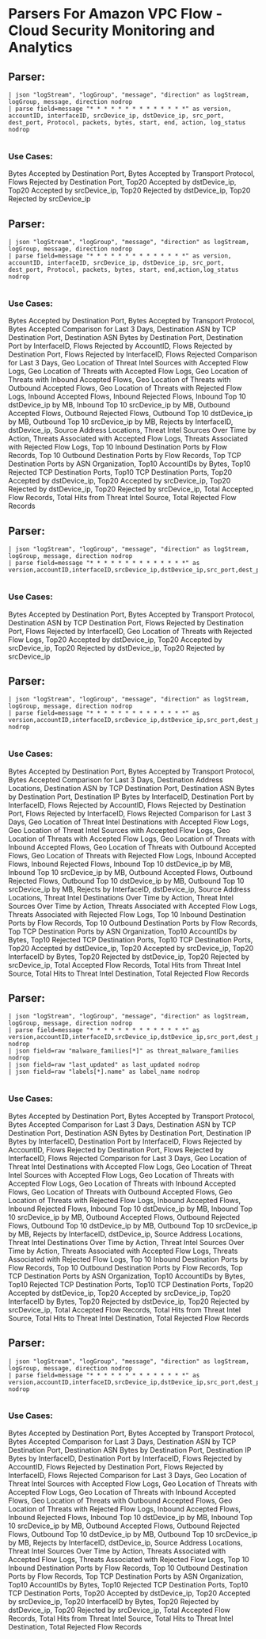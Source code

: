 # Parsers For Amazon VPC Flow - Cloud Security Monitoring and Analytics

## Parser:
```
| json "logStream", "logGroup", "message", "direction" as logStream, logGroup, message, direction nodrop 
| parse field=message "* * * * * * * * * * * * * *" as version, accountID, interfaceID, srcDevice_ip, dstDevice_ip, src_port, dest_port, Protocol, packets, bytes, start, end, action, log_status nodrop
 
```
### Use Cases:
Bytes Accepted by Destination Port, Bytes Accepted by Transport Protocol, Flows Rejected by Destination Port, Top20 Accepted by dstDevice_ip, Top20 Accepted by srcDevice_ip, Top20 Rejected by dstDevice_ip, Top20 Rejected by srcDevice_ip



## Parser:
```
| json "logStream", "logGroup", "message", "direction" as logStream, logGroup, message, direction nodrop 
| parse field=message "* * * * * * * * * * * * * *" as version, accountID, interfaceID, srcDevice_ip, dstDevice_ip, src_port, dest_port, Protocol, packets, bytes, start, end,action,log_status nodrop
 
```
### Use Cases:
Bytes Accepted by Destination Port, Bytes Accepted by Transport Protocol, Bytes Accepted Comparison for Last 3 Days, Destination ASN by TCP Destination Port, Destination ASN Bytes by Destination Port, Destination Port by InterfaceID, Flows Rejected by AccountID, Flows Rejected by Destination Port, Flows Rejected by InterfaceID, Flows Rejected Comparison for Last 3 Days, Geo Location of Threat Intel Sources with Accepted Flow Logs, Geo Location of Threats with Accepted Flow Logs, Geo Location of Threats with Inbound Accepted Flows, Geo Location of Threats with Outbound Accepted Flows, Geo Location of Threats with Rejected Flow Logs, Inbound Accepted Flows, Inbound Rejected Flows, Inbound Top 10 dstDevice_ip by MB, Inbound Top 10 srcDevice_ip by MB, Outbound Accepted Flows, Outbound Rejected Flows, Outbound Top 10 dstDevice_ip by MB, Outbound Top 10 srcDevice_ip by MB, Rejects by InterfaceID, dstDevice_ip, Source Address Locations, Threat Intel Sources Over Time by Action, Threats Associated with Accepted Flow Logs, Threats Associated with Rejected Flow Logs, Top 10 Inbound Destination Ports by Flow Records, Top 10 Outbound Destination Ports by Flow Records, Top TCP Destination Ports by ASN Organization, Top10 AccountIDs by Bytes, Top10 Rejected TCP Destination Ports, Top10 TCP Destination Ports, Top20 Accepted by dstDevice_ip, Top20 Accepted by srcDevice_ip, Top20 Rejected by dstDevice_ip, Top20 Rejected by srcDevice_ip, Total Accepted Flow Records, Total Hits from Threat Intel Source, Total Rejected Flow Records



## Parser:
```
| json "logStream", "logGroup", "message", "direction" as logStream, logGroup, message, direction nodrop 
| parse field=message "* * * * * * * * * * * * * *" as version,accountID,interfaceID,srcDevice_ip,dstDevice_ip,src_port,dest_port,Protocol,Packets,bytes,StartSample,EndSample,Action,status
 
```
### Use Cases:
Bytes Accepted by Destination Port, Bytes Accepted by Transport Protocol, Destination ASN by TCP Destination Port, Flows Rejected by Destination Port, Flows Rejected by InterfaceID, Geo Location of Threats with Rejected Flow Logs, Top20 Accepted by dstDevice_ip, Top20 Accepted by srcDevice_ip, Top20 Rejected by dstDevice_ip, Top20 Rejected by srcDevice_ip



## Parser:
```
| json "logStream", "logGroup", "message", "direction" as logStream, logGroup, message, direction nodrop 
| parse field=message "* * * * * * * * * * * * * *" as version,accountID,interfaceID,srcDevice_ip,dstDevice_ip,src_port,dest_port,Protocol,Packets,bytes,StartSample,EndSample,Action,status nodrop
 
```
### Use Cases:
Bytes Accepted by Destination Port, Bytes Accepted by Transport Protocol, Bytes Accepted Comparison for Last 3 Days, Destination Address Locations, Destination ASN by TCP Destination Port, Destination ASN Bytes by Destination Port, Destination IP Bytes by InterfaceID, Destination Port by InterfaceID, Flows Rejected by AccountID, Flows Rejected by Destination Port, Flows Rejected by InterfaceID, Flows Rejected Comparison for Last 3 Days, Geo Location of Threat Intel Destinations with Accepted Flow Logs, Geo Location of Threat Intel Sources with Accepted Flow Logs, Geo Location of Threats with Accepted Flow Logs, Geo Location of Threats with Inbound Accepted Flows, Geo Location of Threats with Outbound Accepted Flows, Geo Location of Threats with Rejected Flow Logs, Inbound Accepted Flows, Inbound Rejected Flows, Inbound Top 10 dstDevice_ip by MB, Inbound Top 10 srcDevice_ip by MB, Outbound Accepted Flows, Outbound Rejected Flows, Outbound Top 10 dstDevice_ip by MB, Outbound Top 10 srcDevice_ip by MB, Rejects by InterfaceID, dstDevice_ip, Source Address Locations, Threat Intel Destinations Over Time by Action, Threat Intel Sources Over Time by Action, Threats Associated with Accepted Flow Logs, Threats Associated with Rejected Flow Logs, Top 10 Inbound Destination Ports by Flow Records, Top 10 Outbound Destination Ports by Flow Records, Top TCP Destination Ports by ASN Organization, Top10 AccountIDs by Bytes, Top10 Rejected TCP Destination Ports, Top10 TCP Destination Ports, Top20 Accepted by dstDevice_ip, Top20 Accepted by srcDevice_ip, Top20 InterfaceID by Bytes, Top20 Rejected by dstDevice_ip, Top20 Rejected by srcDevice_ip, Total Accepted Flow Records, Total Hits from Threat Intel Source, Total Hits to Threat Intel Destination, Total Rejected Flow Records



## Parser:
```
| json "logStream", "logGroup", "message", "direction" as logStream, logGroup, message, direction nodrop 
| parse field=message "* * * * * * * * * * * * * *" as version,accountID,interfaceID,srcDevice_ip,dstDevice_ip,src_port,dest_port,Protocol,Packets,bytes,StartSample,EndSample,Action,status nodrop
| json field=raw "malware_families[*]" as threat_malware_families nodrop
| json field=raw "last_updated" as last_updated nodrop
| json field=raw "labels[*].name" as label_name nodrop
 
```
### Use Cases:
Bytes Accepted by Destination Port, Bytes Accepted by Transport Protocol, Bytes Accepted Comparison for Last 3 Days, Destination ASN by TCP Destination Port, Destination ASN Bytes by Destination Port, Destination IP Bytes by InterfaceID, Destination Port by InterfaceID, Flows Rejected by AccountID, Flows Rejected by Destination Port, Flows Rejected by InterfaceID, Flows Rejected Comparison for Last 3 Days, Geo Location of Threat Intel Destinations with Accepted Flow Logs, Geo Location of Threat Intel Sources with Accepted Flow Logs, Geo Location of Threats with Accepted Flow Logs, Geo Location of Threats with Inbound Accepted Flows, Geo Location of Threats with Outbound Accepted Flows, Geo Location of Threats with Rejected Flow Logs, Inbound Accepted Flows, Inbound Rejected Flows, Inbound Top 10 dstDevice_ip by MB, Inbound Top 10 srcDevice_ip by MB, Outbound Accepted Flows, Outbound Rejected Flows, Outbound Top 10 dstDevice_ip by MB, Outbound Top 10 srcDevice_ip by MB, Rejects by InterfaceID, dstDevice_ip, Source Address Locations, Threat Intel Destinations Over Time by Action, Threat Intel Sources Over Time by Action, Threats Associated with Accepted Flow Logs, Threats Associated with Rejected Flow Logs, Top 10 Inbound Destination Ports by Flow Records, Top 10 Outbound Destination Ports by Flow Records, Top TCP Destination Ports by ASN Organization, Top10 AccountIDs by Bytes, Top10 Rejected TCP Destination Ports, Top10 TCP Destination Ports, Top20 Accepted by dstDevice_ip, Top20 Accepted by srcDevice_ip, Top20 InterfaceID by Bytes, Top20 Rejected by dstDevice_ip, Top20 Rejected by srcDevice_ip, Total Accepted Flow Records, Total Hits from Threat Intel Source, Total Hits to Threat Intel Destination, Total Rejected Flow Records



## Parser:
```
| json "logStream", "logGroup", "message", "direction" as logStream, logGroup, message, direction nodrop 
| parse field=message "* * * * * * * * * * * * * *" as version,accountID,interfaceID,srcDevice_ip,dstDevice_ip,src_port,dest_port,Protocol,Packets,bytes,StartSample,EndSample,Action,status nodrop 
 
```
### Use Cases:
Bytes Accepted by Destination Port, Bytes Accepted by Transport Protocol, Bytes Accepted Comparison for Last 3 Days, Destination ASN by TCP Destination Port, Destination ASN Bytes by Destination Port, Destination IP Bytes by InterfaceID, Destination Port by InterfaceID, Flows Rejected by AccountID, Flows Rejected by Destination Port, Flows Rejected by InterfaceID, Flows Rejected Comparison for Last 3 Days, Geo Location of Threat Intel Sources with Accepted Flow Logs, Geo Location of Threats with Accepted Flow Logs, Geo Location of Threats with Inbound Accepted Flows, Geo Location of Threats with Outbound Accepted Flows, Geo Location of Threats with Rejected Flow Logs, Inbound Accepted Flows, Inbound Rejected Flows, Inbound Top 10 dstDevice_ip by MB, Inbound Top 10 srcDevice_ip by MB, Outbound Accepted Flows, Outbound Rejected Flows, Outbound Top 10 dstDevice_ip by MB, Outbound Top 10 srcDevice_ip by MB, Rejects by InterfaceID, dstDevice_ip, Source Address Locations, Threat Intel Sources Over Time by Action, Threats Associated with Accepted Flow Logs, Threats Associated with Rejected Flow Logs, Top 10 Inbound Destination Ports by Flow Records, Top 10 Outbound Destination Ports by Flow Records, Top TCP Destination Ports by ASN Organization, Top10 AccountIDs by Bytes, Top10 Rejected TCP Destination Ports, Top10 TCP Destination Ports, Top20 Accepted by dstDevice_ip, Top20 Accepted by srcDevice_ip, Top20 InterfaceID by Bytes, Top20 Rejected by dstDevice_ip, Top20 Rejected by srcDevice_ip, Total Accepted Flow Records, Total Hits from Threat Intel Source, Total Hits to Threat Intel Destination, Total Rejected Flow Records



